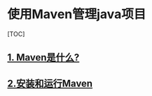 

# 使用Maven管理java项目

[TOC]

## [1. Maven是什么?](What-is-Maven.md)

## [2.安装和运行Maven](Maven-installation.md)


